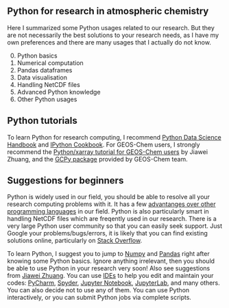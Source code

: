 ## Python for research in atmospheric chemistry
Here I summarized some Python usages related to our research. But they are not necessarily the best solutions to your research needs, as I have my own preferences and there are many usages that I actually do not know.

0. Python basics
1. Numerical computation
2. Pandas dataframes
3. Data visualisation
4. Handling NetCDF files
5. Advanced Python knowledge
6. Other Python usages

## Python tutorials
To learn Python for research computing, I recommend [Python Data Science Handbook](https://jakevdp.github.io/PythonDataScienceHandbook/) and [IPython Cookbook](https://ipython-books.github.io/). For GEOS-Chem users, I strongly recommend the [Python/xarray tutorial for GEOS-Chem users](https://github.com/geoschem/GEOSChem-python-tutorial) by Jiawei Zhuang, and the [GCPy package](https://github.com/geoschem/gcpy) provided by GEOS-Chem team. 

## Suggestions for beginners
Python is widely used in our field, you should be able to resolve all your research computing problems with it. It has a few [advantanges over other programming languages](https://github.com/geoschem/GEOSChem-python-tutorial#why-python) in our field. Python is also particularly smart in handling NetCDF files which are freqently used in our research. There is a very large Python user community so that you can easily seek support. Just Google your problems/bugs/errors, it is likely that you can find existing solutions online, particularly on [Stack Overflow](https://stackoverflow.com/). 

To learn Python, I suggest you to jump to [Numpy](https://numpy.org/) and [Pandas](https://pandas.pydata.org/) right after knowing some Python basics. Ignore anything irrelevant, then you should be able to use Python in your research very soon! Also see suggestions from [Jiawei Zhuang](https://github.com/geoschem/GEOSChem-python-tutorial#how-to-learn-python). You can use [IDEs](https://en.wikipedia.org/wiki/Integrated_development_environment) to help you edit and maintain your codes: [PyCharm](https://www.jetbrains.com/pycharm/), [Spyder](https://www.spyder-ide.org/), [Jupyter Notebook](https://jupyter.org/), [JupyterLab](https://jupyter.org/), and many others. You can also decide not to use any of them. You can use Python interactively, or you can submit Python jobs via complete scripts.
